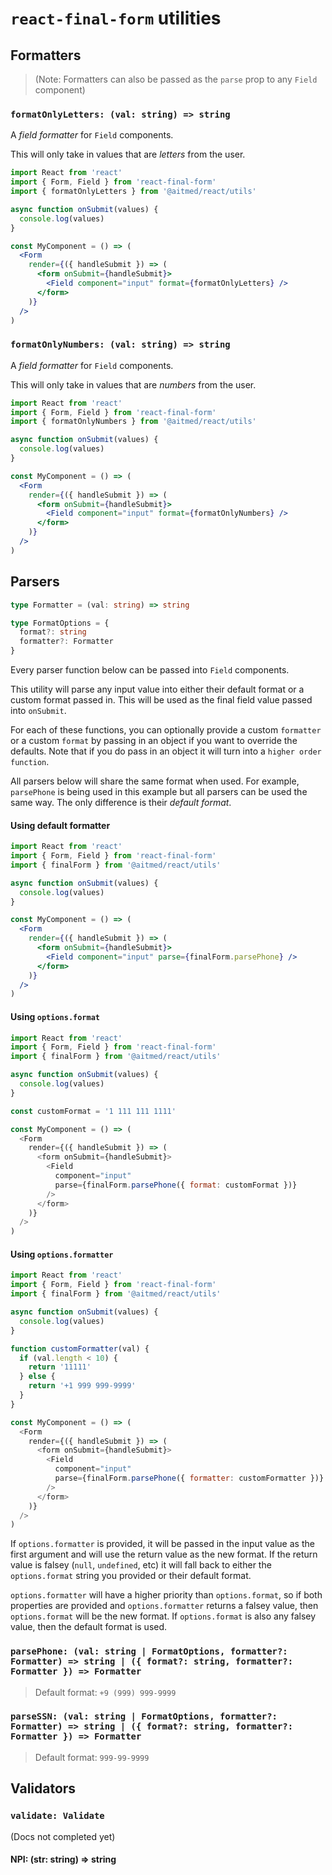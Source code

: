 # `react-final-form` utilities

## Formatters

> (Note: Formatters can also be passed as the `parse` prop to any `Field` component)

### `formatOnlyLetters: (val: string) => string`

A _field formatter_ for `Field` components.

This will only take in values that are _letters_ from the user.

```jsx
import React from 'react'
import { Form, Field } from 'react-final-form'
import { formatOnlyLetters } from '@aitmed/react/utils'

async function onSubmit(values) {
  console.log(values)
}

const MyComponent = () => (
  <Form
    render={({ handleSubmit }) => (
      <form onSubmit={handleSubmit}>
        <Field component="input" format={formatOnlyLetters} />
      </form>
    )}
  />
)
```

### `formatOnlyNumbers: (val: string) => string`

A _field formatter_ for `Field` components.

This will only take in values that are _numbers_ from the user.

```jsx
import React from 'react'
import { Form, Field } from 'react-final-form'
import { formatOnlyNumbers } from '@aitmed/react/utils'

async function onSubmit(values) {
  console.log(values)
}

const MyComponent = () => (
  <Form
    render={({ handleSubmit }) => (
      <form onSubmit={handleSubmit}>
        <Field component="input" format={formatOnlyNumbers} />
      </form>
    )}
  />
)
```

## Parsers

```ts
type Formatter = (val: string) => string

type FormatOptions = {
  format?: string
  formatter?: Formatter
}
```

Every parser function below can be passed into `Field` components.

This utility will parse any input value into either their default format or a custom format passed in. This will be used as the final field value passed into `onSubmit`.

For each of these functions, you can optionally provide a custom `formatter` or a custom `format` by passing in an object if you want to override the defaults. Note that if you do pass in an object it will turn into a `higher order function`.

All parsers below will share the same format when used. For example, `parsePhone` is being used in this example but all parsers can be used the same way. The only difference is their _default format_.

#### Using default formatter

```jsx
import React from 'react'
import { Form, Field } from 'react-final-form'
import { finalForm } from '@aitmed/react/utils'

async function onSubmit(values) {
  console.log(values)
}

const MyComponent = () => (
  <Form
    render={({ handleSubmit }) => (
      <form onSubmit={handleSubmit}>
        <Field component="input" parse={finalForm.parsePhone} />
      </form>
    )}
  />
)
```

#### Using `options.format`

```js
import React from 'react'
import { Form, Field } from 'react-final-form'
import { finalForm } from '@aitmed/react/utils'

async function onSubmit(values) {
  console.log(values)
}

const customFormat = '1 111 111 1111'

const MyComponent = () => (
  <Form
    render={({ handleSubmit }) => (
      <form onSubmit={handleSubmit}>
        <Field
          component="input"
          parse={finalForm.parsePhone({ format: customFormat })}
        />
      </form>
    )}
  />
)
```

#### Using `options.formatter`

```js
import React from 'react'
import { Form, Field } from 'react-final-form'
import { finalForm } from '@aitmed/react/utils'

async function onSubmit(values) {
  console.log(values)
}

function customFormatter(val) {
  if (val.length < 10) {
    return '11111'
  } else {
    return '+1 999 999-9999'
  }
}

const MyComponent = () => (
  <Form
    render={({ handleSubmit }) => (
      <form onSubmit={handleSubmit}>
        <Field
          component="input"
          parse={finalForm.parsePhone({ formatter: customFormatter })}
        />
      </form>
    )}
  />
)
```

If `options.formatter` is provided, it will be passed in the input value as the first argument and will use the return value as the new format. If the return value is falsey (`null`, `undefined`, etc) it will fall back to either the `options.format` string you provided or their default format.

`options.formatter` will have a higher priority than `options.format`, so if both properties are provided and `options.formatter` returns a falsey value, then `options.format` will be the new format. If `options.format` is also any falsey value, then the default format is used.

### `parsePhone: (val: string | FormatOptions, formatter?: Formatter) => string | ({ format?: string, formatter?: Formatter }) => Formatter`

> Default format: `+9 (999) 999-9999`

### `parseSSN: (val: string | FormatOptions, formatter?: Formatter) => string | ({ format?: string, formatter?: Formatter }) => Formatter`

> Default format: `999-99-9999`

## Validators

### `validate: Validate`

(Docs not completed yet)

#### NPI: (str: string) => string
